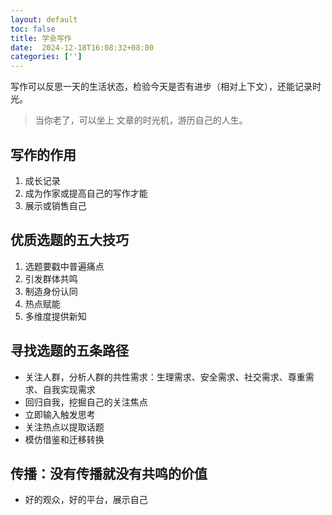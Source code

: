 ```yaml
---
layout: default
toc: false
title: 学会写作
date:  2024-12-18T16:08:32+08:00
categories: ['']
---
```


写作可以反思一天的生活状态，检验今天是否有进步（相对上下文），还能记录时光。

> 当你老了，可以坐上 文章的时光机，游历自己的人生。

<!--more-->

## 写作的作用

1. 成长记录
2. 成为作家或提高自己的写作才能
3. 展示或销售自己

## 优质选题的五大技巧
1. 选题要戳中普遍痛点
2. 引发群体共鸣
3. 制造身份认同
4. 热点赋能
5. 多维度提供新知

## 寻找选题的五条路径
- 关注人群，分析人群的共性需求：生理需求、安全需求、社交需求、尊重需求、自我实现需求
- 回归自我，挖掘自己的关注焦点
- 立即输入触发思考
- 关注热点以提取话题
- 模仿借鉴和迁移转换

## 传播：没有传播就没有共鸣的价值

- 好的观众，好的平台，展示自己




